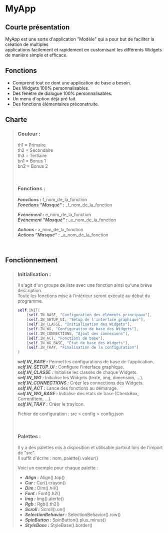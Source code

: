 # MyApp
## Courte présentation

MyApp est une sorte d'application "Modèle" qui a pour but de faciliter la création de multiples   
applications facilement et rapidement en customisant les différents Widgets de manière simple et efficace.

## Fonctions

- Comprend tout ce dont une application de base a besoin.
- Des Widgets 100% personnalisables.
- Des fenêtre de dialogue 100% personnalisables.
- Un menu d'option déjà pré fait.
- Des fonctions élémentaires préconstruite.

## Charte
> ### Couleur :
> th1 = Primaire  
> th2 = Secondaire  
> th3 = Tertiaire   
> bn1 = Bonus 1   
> bn2 = Bonus 2   
> 
> <br>
> 
> ### Fonctions :
> ***Fonctions :*** f_nom_de_la_fonction   
> ***Fonctions "Masqué" :*** _f_nom_de_la_fonction   
> 
> ***Événement :*** e_nom_de_la_fonction   
> ***Événement "Masqué" :*** _e_nom_de_la_fonction   
> 
> ***Actions :*** a_nom_de_la_fonction   
> ***Actions "Masqué" :*** _a_nom_de_la_fonction   

<br>

## Fonctionnement
> ### Initialisation :
> 
> Il s'agit d'un groupe de liste avec une fonction ainsi qu'une brève description.   
> Toute les fonctions mise à l'intérieur seront exécuté au début du programme.
> 
> ``` py
> self.INIT(
>     [self.IN_BASE, "Configuration des éléments principaux"],
>     [self.IN_SETUP_UI, "Setup de l'interface graphique"],
>     [self.IN_CLASSE, "Initialisation des Widgets"],
>     [self.IN_WG, "Configuration de base des Widgets"],
>     [self.IN_CONNECTIONS, "Ajout des connexions"],
>     [self.IN_ACT, "Fonctions de base"],
>     [self.IN_WG_BASE, "Etat de base des Widgets"],
>     [self.IN_TRAY, "Finalisation de la configuration"]
> )
> ```
> 
> ***self.IN_BASE :*** Permet les configurations de base de l'application.   
> ***self.IN_SETUP_UI :*** Configure l'interface graphique.   
> ***self.IN_CLASSE :*** Initialise les classes de chaque Widgets.   
> ***self.IN_WG :*** Initialise les Widgets (texte, img, dimension, ...).   
> ***self.IN_CONNECTIONS :*** Créer les connections des Widgets.   
> ***self.IN_ACT :*** Lance des fonctions au démarage.   
> ***self.IN_WG_BASE :*** Initialise des états de base (CheckBox, CurrentItem, ...).   
> ***self.IN_TRAY :*** Créer le trayIcon.
> 
> Fichier de configuration : src > config > config.json
> 
> <br>
> 
> ### Palettes :
> Il y a des palettes mis à disposition et utilisable partout lors de l'import de "src".   
> Il suffit d'écrire : nom_palette().valeur()   
>    
> Voici un exemple pour chaque palette :
> - ***Align :*** Align().top()
> - ***Cur :*** Cur().crayon()
> - ***Dim :*** Dim().h4()
> - ***Font :*** Font().h2()
> - ***Img :*** Img().alerte()
> - ***Rgb :*** Rgb().th2()
> - ***Scroll :*** Scroll().on()
> - ***SelectionBehavior :*** SelectionBehavior().row()
> - ***SpinButton :*** SpinButton().plus_minus()
> - ***StyleBase :*** StyleBase().border()
> 